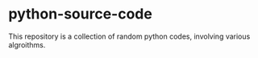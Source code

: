 # python-source-code
 This repository is a collection of random python codes, involving various algroithms.
